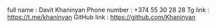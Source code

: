 full name : Davit Khaninyan
Phone number : +374 55 30 28 28
Tg link : https://t.me/khaninyan
GitHub link : https://github.com/Khaninyan